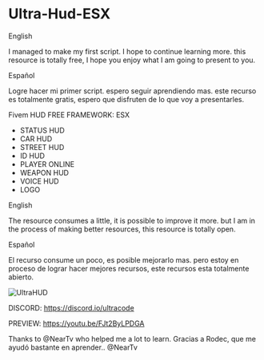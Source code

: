 # Ultra-Hud-ESX

English

I managed to make my first script. I hope to continue learning more. this resource is totally free, I hope you enjoy what I am going to present to you.

Español

Logre hacer mi primer script. espero seguir aprendiendo mas. este recurso es totalmente gratis, espero que disfruten de lo que voy a presentarles.

Fivem HUD FREE 
FRAMEWORK: ESX  

- STATUS HUD 
- CAR HUD 
- STREET HUD 
- ID HUD 
- PLAYER ONLINE 
- WEAPON HUD 
- VOICE HUD 
- LOGO

English

The resource consumes a little, it is possible to improve it more. but I am in the process of making better resources, this resource is totally open.

Español

El recurso consume un poco, es posible mejorarlo mas. pero estoy en proceso de lograr hacer mejores recursos, este recursos esta totalmente abierto.

![UltraHUD](https://user-images.githubusercontent.com/86611932/153036645-61a44cef-1baf-4e2e-9b81-e8cb3f1cab66.jpg)

DISCORD: https://discord.io/ultracode

PREVIEW: https://youtu.be/FJt2ByLPDGA

Thanks to @NearTv who helped me a lot to learn.
Gracias a Rodec, que me ayudó bastante en aprender.. @NearTv
